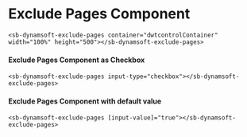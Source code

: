 # Exclude Pages Component

```angular2html
<sb-dynamsoft-exclude-pages container="dwtcontrolContainer" width="100%" height="500"></sb-dynamsoft-exclude-pages>
```

#### Exclude Pages Component as Checkbox

```angular2html
<sb-dynamsoft-exclude-pages input-type="checkbox"></sb-dynamsoft-exclude-pages>
```

#### Exclude Pages Component with default value

```angular2html
<sb-dynamsoft-exclude-pages [input-value]="true"></sb-dynamsoft-exclude-pages>
```
